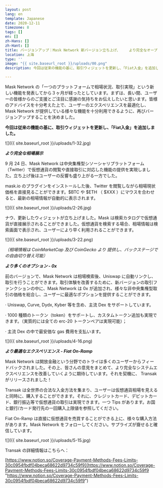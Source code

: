 ```yaml
---
layout: post
lang: en
template: Japanese
date: 2020-12-11
timezone: 8
tags: []
en: []
zh-Hans: []
zh-Hant: []
title: バージョンアップ｜Mask Network 新バージョン立ち上げ、    より完全なオープン金融インテグレーション
location: 上海
type: ''
image: "{{ site.baseurl_root }}/uploads/00.png"
description: 今回は従来の機能の基に、取引ウィジェットを更新し、「Fiat入金」を追加しました。

---
```

Mask Network の「一つのプラットフォームで相場状況、取引実現」という新しい機能を発表してから３ヶ月が経ったとしています。まずは、長い間、ユーザーの皆様からのご支援とご注目に感謝の気持ちをお伝えしたいと思います。皆様のアドバイスを十分考えた上で、ユーザーのエクスペリエンスを最適化し、Mask Network が提供している様々な機能を十分利用できるように、再びバージョンアップすることを決めました。

**今回は従来の機能の基に、取引ウィジェットを更新し、「Fiat入金」を追加しました。**

![]({{ site.baseurl_root }}/uploads/1-32.jpg)

**_より完全な相場展示_**

9 月 24 日、Mask Network は中央集権型シソーシャリプラットフォーム（Twitter）で仮想通貨の閲覧や直接取引に対応した機能の提供を実現しました。立ち上げ後はユーザーの反響も盛り上がる一方でした。

mask.io のプラグインをインストールした後、Twitter を閲覧しながら相場現状価格を直接見ることができます。$BTC や $ETH （ $XXX ）にマウスを合わせると、最新の相場情報が自動的に表示されます。

![]({{ site.baseurl_root }}/uploads/2-26.jpg)

ナウ、更新したウィジェットが立ち上げました。Mask は検索カタログで仮想通貨が直接展示されることができました。仮想通貨を検索する場合、相場情報は検索画面で表示され、ユーザーにより早く利用されることができます。

![]({{ site.baseurl_root }}/uploads/3-22.png)

_（相場情報は  CoinMarketCap 及び  CoinGecko より 提供し、バックステージでの自由切り替え可能）_

**_より多くのオプション - 0x_**

前のバージョンで、Mask Network は相場検索後、Uniswap に自動リンクし、取引を行うことができます。取引体験を改善するために、新バージョンの取引ファンクションの中に、Mask Network は 0x が追加され、様々な非中央集権型取引の価格を総合し、ユーザーに最適なポプションを提供することができます。

· Uniswap, Curve, Dydx, Kyber 等を含め、主流 Dex をサポートしています。

· 1000 種類のトークン（token）をサポートし、カスタムトークン追加も実現できます。（実質的には全ての erc-20 トークンペアは実現可能）；

· 主流 Dex の中で最安価な gas 費用を支払います。

![]({{ site.baseurl_root }}/uploads/4-16.png)

**_より最適なエクスペリエンス - Fiat On-Ramp_**

Mask Network は開放金融という分野でのトライは多くのユーザーからフィードバックされました。その上、皆さんの意見をまとめて、より完全なシステムエクスペリエンスを改善していくように期待しています。それを契機に、 Transak がリリースされました！

Transak は全世界の合法な入金方法を集まり、ユーザーは仮想通貨相場を見えると同時に、購入することができます。それに、クレジットカード、デビットカード、銀行振込等で仮想通貨の取引は実現できます。一つ Tips があります。お国と銀行/カード発行先の一回購入上限値を参照してください。

Fiat On-Ramp は直接に仮想通貨を売買することができる上に、様々な購入方法があります。Mask Network をフォローしてください。サプライズが齎せると確信しています。

![]({{ site.baseurl_root }}/uploads/5-15.jpg)

Transak の詳細情報はこちらへ：

[https://www.notion.so/Coverage-Payment-Methods-Fees-Limits-30c0954fbdf04beca68622d9734c59f9](https://www.notion.so/Coverage-Payment-Methods-Fees-Limits-30c0954fbdf04beca68622d9734c59f9 "https://www.notion.so/Coverage-Payment-Methods-Fees-Limits-30c0954fbdf04beca68622d9734c59f9")